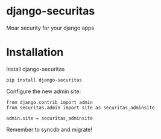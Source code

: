 django-securitas
================

Moar security for your django apps


# Installation

Install django-securitas
```
pip install django-securitas
```

Configure the new admin site:
```
from django.contrib import admin
from securitas.admin import site as securitas_adminsite

admin.site = securitas_adminsite
```

Remember to syncdb and migrate!
